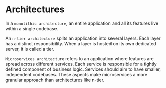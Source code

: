 # Architectures

In a `monolithic architecture`, an entire application and all its features live within a single codebase.

An `n-tier architecture` splits an application into several layers. Each layer has a distinct responsibility. When a layer is hosted on its own dedicated server, it is called a tier. 

`Microservices architecture` refers to an application where features are spread across different services. Each service is responsible for a tightly defined component of business logic. Services should aim to have smaller, independent codebases. These aspects make microservices a more granular approach than architectures like n-tier.